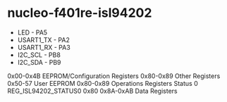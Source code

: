 # nucleo-f401re-isl94202
- LED - PA5
- USART1_TX - PA2
- USART1_RX - PA3
- I2C_SCL - PB8
- I2C_SDA - PB9

0x00-0x4B EEPROM/Configuration Registers
0x80-0x89 Other Registers
    0x50-57 User EEPROM
0x80-0x89 Operations Registers
Status 0
REG_ISL94202_STATUS0 0x80
0x8A-0xAB Data Registers